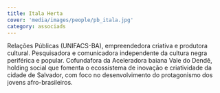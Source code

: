 ```yaml
---
title: Itala Herta
cover: 'media/images/people/pb_itala.jpg'
category: associads
---
```

Relações Públicas (UNIFACS-BA), empreendedora criativa e produtora cultural. Pesquisadora e comunicadora independente da cultura negra periférica e popular. Cofundafora da Aceleradora baiana Vale do Dendê, holding social que fomenta o ecossistema de inovação e criatividade da cidade de Salvador, com foco no desenvolvimento do protagonismo dos jovens afro-brasileiros. 
